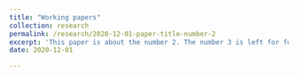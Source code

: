 ```yaml
---
title: "Working papers"
collection: research
permalink: /research/2020-12-01-paper-title-number-2
excerpt: 'This paper is about the number 2. The number 3 is left for future work.'
date: 2020-12-01

---
```

